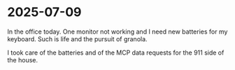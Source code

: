 # 2025-07-09

In the office today. One monitor not working and I need new batteries for my keyboard. Such is life and the pursuit of granola.

I took care of the batteries and of the MCP data requests for the 911 side of the house. 
